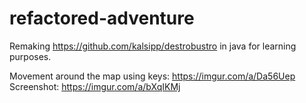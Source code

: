 # refactored-adventure

Remaking https://github.com/kalsipp/destrobustro in java for learning purposes.

Movement around the map using keys: https://imgur.com/a/Da56Uep
Screenshot: https://imgur.com/a/bXqIKMj
